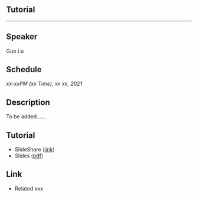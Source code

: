 ## Tutorial
___

## Speaker
Guo Lu

## Schedule
_xx-xxPM (xx Time), xx xx, 2021_

## Description
To be added......

## Tutorial
* SlideShare ([link]())
* Slides ([pdf]())

## Link
* Related xxx
